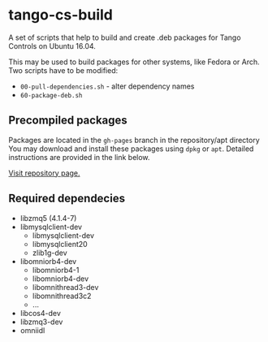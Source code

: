 # tango-cs-build

A set of scripts that help to build and create .deb packages for Tango Controls
on Ubuntu 16.04.

This may be used to build packages for other systems, like Fedora or Arch. Two
scripts have to be modified:

* `00-pull-dependencies.sh` - alter dependency names
* `60-package-deb.sh`

## Precompiled packages

Packages are located in the `gh-pages` branch in the repository/apt directory
You may download and install these packages using `dpkg` or `apt`. Detailed
instructions are provided in the link below.

[Visit repository page.](https://mliszcz.github.io/tango-cs-build)

## Required dependecies

* libzmq5 (4.1.4-7)
* libmysqlclient-dev
  * libmysqlclient-dev
  * libmysqlclient20
  * zlib1g-dev
* libomniorb4-dev
  * libomniorb4-1
  * libomniorb4-dev
  * libomnithread3-dev
  * libomnithread3c2
  * ...
* libcos4-dev
* libzmq3-dev
* omniidl
